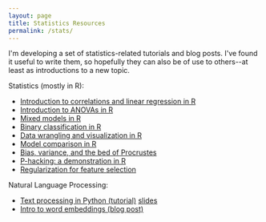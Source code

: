 ```yaml
---
layout: page
title: Statistics Resources
permalink: /stats/
---
```


I'm developing a set of statistics-related tutorials and blog posts. I've found it useful to write them, so hopefully they can also be of use to others--at least as introductions to a new topic.

Statistics (mostly in R):

* [Introduction to correlations and linear regression in R](https://seantrott.github.io/correlations/)   
* [Introduction to ANOVAs in R](https://seantrott.github.io/anova_R/)
* [Mixed models in R](https://seantrott.github.io/mixed_models_R/)   
* [Binary classification in R](https://seantrott.github.io/binary_classification_R/)  
* [Data wrangling and visualization in R](https://seantrott.github.io/data_wrangling_visualization/)  
* [Model comparison in R](https://seantrott.github.io/model_comparison/)
* [Bias, variance, and the bed of Procrustes](https://seantrott.github.io/procrustean_models/)  
* [P-hacking: a demonstration in R](https://seantrott.github.io/p-hacking/)  
* [Regularization for feature selection](https://seantrott.github.io/regularization/)  

Natural Language Processing:

* [Text processing in Python (tutorial)](https://seantrott.github.io/nlp_basics/) [slides](https://seantrott.github.io/nlp_basics/slides#/)  
* [Intro to word embeddings (blog post)](https://seantrott.github.io/embeddings/)